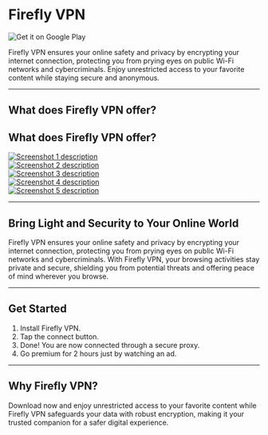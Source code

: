 # Firefly VPN

![Get it on Google Play](https://upload.wikimedia.org/wikipedia/commons/7/78/Google_Play_Store_badge_EN.svg)

Firefly VPN ensures your online safety and privacy by encrypting your internet connection, protecting you from prying eyes on public Wi-Fi networks and cybercriminals. Enjoy unrestricted access to your favorite content while staying secure and anonymous.

---

## What does Firefly VPN offer?

<section class="app__screenshots app__section">
  <div class="container">
    <h2 class="app__section-title">What does Firefly VPN offer?</h2>
  </div>
  <div class="app__screenshots-wrapper container-desktop">
    <div class="app__screenshots-slider">
      <div class="app__screenshot-item">
        <a href="https://fireflyvpn.com/content/image/lw0n1npa35hf6gmuwcvf.jpg" class="lightbox">
          <img src="https://fireflyvpn.com/content/image/lw0n1npa35hf6gmuwcvf.jpg" class="app__screenshot" alt="Screenshot 1 description" />
        </a>
      </div>
      <div class="app__screenshot-item">
        <a href="https://fireflyvpn.com/content/image/fgu3sn4xcjaj7gtf7l43.jpg" class="lightbox">
          <img src="https://fireflyvpn.com/content/image/fgu3sn4xcjaj7gtf7l43.jpg" class="app__screenshot" alt="Screenshot 2 description" />
        </a>
      </div>
      <div class="app__screenshot-item">
        <a href="https://fireflyvpn.com/content/image/6nexta2174iuxlmyzlus.jpg" class="lightbox">
          <img src="https://fireflyvpn.com/content/image/6nexta2174iuxlmyzlus.jpg" class="app__screenshot" alt="Screenshot 3 description" />
        </a>
      </div>
      <div class="app__screenshot-item">
        <a href="https://fireflyvpn.com/content/image/h2ug8d5htypglflkpaf2.jpg" class="lightbox">
          <img src="https://fireflyvpn.com/content/image/h2ug8d5htypglflkpaf2.jpg" class="app__screenshot" alt="Screenshot 4 description" />
        </a>
      </div>
      <div class="app__screenshot-item">
        <a href="https://fireflyvpn.com/content/image/1ndc18evfme8tin5di50.jpg" class="lightbox">
          <img src="https://fireflyvpn.com/content/image/1ndc18evfme8tin5di50.jpg" class="app__screenshot" alt="Screenshot 5 description" />
        </a>
      </div>
    </div>
  </div>
</section>

---

## Bring Light and Security to Your Online World

Firefly VPN ensures your online safety and privacy by encrypting your internet connection, protecting you from prying eyes on public Wi-Fi networks and cybercriminals. With Firefly VPN, your browsing activities stay private and secure, shielding you from potential threats and offering peace of mind wherever you browse.

---

## Get Started

1. Install Firefly VPN.
2. Tap the connect button.
3. Done! You are now connected through a secure proxy.
4. Go premium for 2 hours just by watching an ad.

---

## Why Firefly VPN?

Download now and enjoy unrestricted access to your favorite content while Firefly VPN safeguards your data with robust encryption, making it your trusted companion for a safer digital experience.
